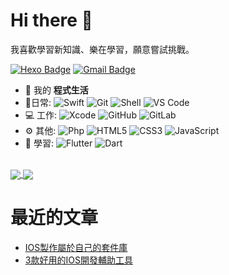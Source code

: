 # Hi there 👋
我喜歡學習新知識、樂在學習，願意嘗試挑戰。

[![Hexo Badge](https://img.shields.io/badge/-MyBlog-007ACC?style=plastic&logo=Hexo&logoColor=white&link=https://yilin10.tw)](https://yilin10.tw)
[![Gmail Badge](https://img.shields.io/badge/-service@yilin10.tw-c14438?style=plastic&logo=Gmail&logoColor=white&link=mailto:service@yilin10.tw)](mailto:service@yilin10.tw)





- 🏢 我的 **程式生活**
- 🚀日常:
  ![Swift](https://img.shields.io/badge/-Swift-FFDCB9?style=plastic&logo=Swift)
  ![Git](https://img.shields.io/badge/-Git-FFF0AC?style=plastic&logo=git)
  ![Shell](https://img.shields.io/badge/-Shell-DEFFAC?style=plastic&logo=Shell&logoColor=black)
  ![VS Code](https://img.shields.io/badge/-VS%20Code-ACD6FF?style=plastic&logo=visual-studio-code&logoColor=white)
- 💻 工作:
  ![Xcode](https://img.shields.io/badge/-Xcode-0080FF?style=plastic&logo=Xcode&logoColor=white)
  ![GitHub](https://img.shields.io/badge/-GitHub-FFAF60?style=plastic&logo=github)
  ![GitLab](https://img.shields.io/badge/-GitLab-FFDC35?style=plastic&logo=gitlab)
- ⚙️ 其他: 
  ![Php](https://img.shields.io/badge/-php-394989?style=plastic&logo=php)
  ![HTML5](https://img.shields.io/badge/-HTML5-E34F26?style=plastic&logo=html5&logoColor=white)
  ![CSS3](https://img.shields.io/badge/-CSS3-1572B6?style=plastic&logo=css3)
  ![JavaScript](https://img.shields.io/badge/-JavaScript-black?style=plastic&logo=javascript)
- 🌱 學習:
  ![Flutter](https://img.shields.io/badge/-Flutter-black?style=plastic&logo=Flutter)
  ![Dart](https://img.shields.io/badge/-Dart-black?style=plastic&logo=Dart)

<br>
<a href="https://github.com/sdf0822">
  <img align="center" src="https://github-readme-stats.vercel.app/api?username=sdf0822&show_icons=true&theme=dark" />
</a>
<a href="https://github.com/sdf0822">
  <img align="center" src="https://github-readme-stats.vercel.app/api/top-langs/?username=sdf0822&layout=compact&theme=dark" />
</a>

# 最近的文章
- [IOS製作屬於自己的套件庫](https://yilin10.tw/article/55f52a28.html#more)
- [3款好用的IOS開發輔助工具](https://yilin10.tw/article/f03c5f99.html#more)
